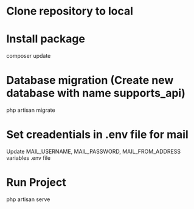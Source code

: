 # Clone repository to local

# Install package
composer update

# Database migration (Create new database with name supports_api)
php artisan migrate

# Set creadentials in .env file for mail
Update MAIL_USERNAME, MAIL_PASSWORD, MAIL_FROM_ADDRESS variables .env file

# Run Project
php artisan serve
